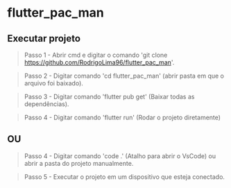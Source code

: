 # flutter_pac_man


## Executar projeto

> Passo 1 - Abrir cmd e digitar o comando 'git clone https://github.com/RodrigoLima96/flutter_pac_man'.

> Passo 2 - Digitar comando 'cd flutter_pac_man' (abrir pasta em que o arquivo foi baixado).

> Passo 3 - Digitar comando 'flutter pub get' (Baixar todas as dependências).

> Passo 4 - Digitar comando 'flutter run' (Rodar o projeto diretamente)


## OU

> Passo 4 - Digitar comando 'code .' (Atalho para abrir o VsCode) ou abrir a pasta do projeto manualmente.

> Passo 5 - Executar o projeto em um dispositivo que esteja conectado.